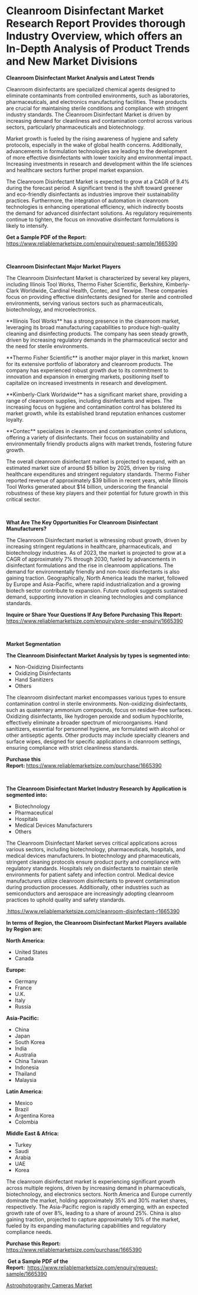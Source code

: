 <p><h1>Cleanroom Disinfectant Market Research Report Provides thorough Industry Overview, which offers an In-Depth Analysis of Product Trends and New Market Divisions</h1></p><p><strong>Cleanroom Disinfectant Market Analysis and Latest Trends</strong></p>
<p><p>Cleanroom disinfectants are specialized chemical agents designed to eliminate contaminants from controlled environments, such as laboratories, pharmaceuticals, and electronics manufacturing facilities. These products are crucial for maintaining sterile conditions and compliance with stringent industry standards. The Cleanroom Disinfectant Market is driven by increasing demand for cleanliness and contamination control across various sectors, particularly pharmaceuticals and biotechnology. </p><p>Market growth is fueled by the rising awareness of hygiene and safety protocols, especially in the wake of global health concerns. Additionally, advancements in formulation technologies are leading to the development of more effective disinfectants with lower toxicity and environmental impact. Increasing investments in research and development within the life sciences and healthcare sectors further propel market expansion.</p><p>The Cleanroom Disinfectant Market is expected to grow at a CAGR of 9.4% during the forecast period. A significant trend is the shift toward greener and eco-friendly disinfectants as industries improve their sustainability practices. Furthermore, the integration of automation in cleanroom technologies is enhancing operational efficiency, which indirectly boosts the demand for advanced disinfectant solutions. As regulatory requirements continue to tighten, the focus on innovative disinfectant formulations is likely to intensify.</p></p>
<p><strong>Get a Sample PDF of the Report:&nbsp;</strong> <a href="https://www.reliablemarketsize.com/enquiry/request-sample/1665390?utm_campaign=2242&utm_medium=2&utm_source=Github&utm_content=ia&utm_term=08022025&utm_id=cleanroom-disinfectant">https://www.reliablemarketsize.com/enquiry/request-sample/1665390</a></p>
<p>&nbsp;</p>
<p><strong>Cleanroom Disinfectant Major Market Players</strong></p>
<p><p>The Cleanroom Disinfectant Market is characterized by several key players, including Illinois Tool Works, Thermo Fisher Scientific, Berkshire, Kimberly-Clark Worldwide, Cardinal Health, Contec, and Texwipe. These companies focus on providing effective disinfectants designed for sterile and controlled environments, serving various sectors such as pharmaceuticals, biotechnology, and microelectronics.</p><p>**Illinois Tool Works** has a strong presence in the cleanroom market, leveraging its broad manufacturing capabilities to produce high-quality cleaning and disinfecting products. The company has seen steady growth, driven by increasing regulatory demands in the pharmaceutical sector and the need for sterile environments.</p><p>**Thermo Fisher Scientific** is another major player in this market, known for its extensive portfolio of laboratory and cleanroom products. The company has experienced robust growth due to its commitment to innovation and expansion in emerging markets, positioning itself to capitalize on increased investments in research and development.</p><p>**Kimberly-Clark Worldwide** has a significant market share, providing a range of cleanroom supplies, including disinfectants and wipes. The increasing focus on hygiene and contamination control has bolstered its market growth, while its established brand reputation enhances customer loyalty.</p><p>**Contec** specializes in cleanroom and contamination control solutions, offering a variety of disinfectants. Their focus on sustainability and environmentally friendly products aligns with market trends, fostering future growth.</p><p>The overall cleanroom disinfectant market is projected to expand, with an estimated market size of around $5 billion by 2025, driven by rising healthcare expenditures and stringent regulatory standards. Thermo Fisher reported revenue of approximately $39 billion in recent years, while Illinois Tool Works generated about $14 billion, underscoring the financial robustness of these key players and their potential for future growth in this critical sector.</p></p>
<p>&nbsp;</p>
<p><strong>What Are The Key Opportunities For Cleanroom Disinfectant Manufacturers?</strong></p>
<p><p>The Cleanroom Disinfectant market is witnessing robust growth, driven by increasing stringent regulations in healthcare, pharmaceuticals, and biotechnology industries. As of 2023, the market is projected to grow at a CAGR of approximately 7% through 2030, fueled by advancements in disinfectant formulations and the rise in cleanroom applications. The demand for environmentally friendly and non-toxic disinfectants is also gaining traction. Geographically, North America leads the market, followed by Europe and Asia-Pacific, where rapid industrialization and a growing biotech sector contribute to expansion. Future outlook suggests sustained demand, supporting innovation in cleaning technologies and compliance standards.</p></p>
<p><strong>Inquire or Share Your Questions If Any Before Purchasing This Report:</strong> <a href="https://www.reliablemarketsize.com/enquiry/pre-order-enquiry/1665390?utm_campaign=2242&utm_medium=2&utm_source=Github&utm_content=ia&utm_term=08022025&utm_id=cleanroom-disinfectant">https://www.reliablemarketsize.com/enquiry/pre-order-enquiry/1665390</a></p>
<p>&nbsp;</p>
<p><strong>Market Segmentation</strong></p>
<p><strong>The Cleanroom Disinfectant Market Analysis by types is segmented into:</strong></p>
<p><ul><li>Non-Oxidizing Disinfectants</li><li>Oxidizing Disinfectants</li><li>Hand Sanitizers</li><li>Others</li></ul></p>
<p><p>The cleanroom disinfectant market encompasses various types to ensure contamination control in sterile environments. Non-oxidizing disinfectants, such as quaternary ammonium compounds, focus on residue-free surfaces. Oxidizing disinfectants, like hydrogen peroxide and sodium hypochlorite, effectively eliminate a broader spectrum of microorganisms. Hand sanitizers, essential for personnel hygiene, are formulated with alcohol or other antiseptic agents. Other products may include specialty cleaners and surface wipes, designed for specific applications in cleanroom settings, ensuring compliance with strict cleanliness standards.</p></p>
<p><strong>Purchase this Report:&nbsp;</strong><a href="https://www.reliablemarketsize.com/purchase/1665390?utm_campaign=2242&utm_medium=2&utm_source=Github&utm_content=ia&utm_term=08022025&utm_id=cleanroom-disinfectant">https://www.reliablemarketsize.com/purchase/1665390</a></p>
<p>&nbsp;</p>
<p><strong>The Cleanroom Disinfectant Market Industry Research by Application is segmented into:</strong></p>
<p><ul><li>Biotechnology</li><li>Pharmaceutical</li><li>Hospitals</li><li>Medical Devices Manufacturers</li><li>Others</li></ul></p>
<p><p>The Cleanroom Disinfectant Market serves critical applications across various sectors, including biotechnology, pharmaceuticals, hospitals, and medical devices manufacturers. In biotechnology and pharmaceuticals, stringent cleaning protocols ensure product purity and compliance with regulatory standards. Hospitals rely on disinfectants to maintain sterile environments for patient safety and infection control. Medical device manufacturers utilize cleanroom disinfectants to prevent contamination during production processes. Additionally, other industries such as semiconductors and aerospace are increasingly adopting cleanroom practices to uphold quality and safety standards.</p></p>
<p><a href="https://www.reliablemarketsize.com/cleanroom-disinfectant-r1665390?utm_campaign=2242&utm_medium=2&utm_source=Github&utm_content=ia&utm_term=08022025&utm_id=cleanroom-disinfectant">&nbsp;https://www.reliablemarketsize.com/cleanroom-disinfectant-r1665390</a></p>
<p><strong>In terms of Region, the Cleanroom Disinfectant Market Players available by Region are:</strong></p>
<p>
    <p> <strong> North America: </strong>
        <ul>
            <li>United States</li>
            <li>Canada</li>
        </ul>
        </p> 
    <p> <strong> Europe: </strong>
        <ul>
            <li>Germany</li>
            <li>France</li>
            <li>U.K.</li>
            <li>Italy</li>
            <li>Russia</li>
        </ul>
        </p> 
    <p> <strong> Asia-Pacific: </strong>
        <ul>
            <li>China</li>
            <li>Japan</li>
            <li>South Korea</li>
            <li>India</li>
            <li>Australia</li>
            <li>China Taiwan</li>
            <li>Indonesia</li>
            <li>Thailand</li>
            <li>Malaysia</li>
        </ul>
        </p> 
    <p> <strong> Latin America: </strong>
        <ul>
            <li>Mexico</li>
            <li>Brazil</li>
            <li>Argentina Korea</li>
            <li>Colombia</li>
        </ul>
        </p> 
    <p> <strong> Middle East & Africa: </strong>
        <ul>
            <li>Turkey</li>
            <li>Saudi</li>
            <li>Arabia</li>
            <li>UAE</li>
            <li>Korea</li>
        </ul>
    </p>
    </p>
<p><p>The cleanroom disinfectant market is experiencing significant growth across multiple regions, driven by increasing demand in pharmaceuticals, biotechnology, and electronics sectors. North America and Europe currently dominate the market, holding approximately 35% and 30% market shares, respectively. The Asia-Pacific region is rapidly emerging, with an expected growth rate of over 8%, leading to a share of around 25%. China is also gaining traction, projected to capture approximately 10% of the market, fueled by its expanding manufacturing capabilities and regulatory compliance needs.</p></p>
<p><strong>Purchase this Report: </strong><a href="https://www.reliablemarketsize.com/purchase/1665390?utm_campaign=2242&utm_medium=2&utm_source=Github&utm_content=ia&utm_term=08022025&utm_id=cleanroom-disinfectant">https://www.reliablemarketsize.com/purchase/1665390</a></p>
<p>&nbsp;<strong>Get a Sample PDF of the Report:&nbsp;&nbsp;</strong><a href="https://www.reliablemarketsize.com/enquiry/request-sample/1665390?utm_campaign=2242&utm_medium=2&utm_source=Github&utm_content=ia&utm_term=08022025&utm_id=cleanroom-disinfectant">https://www.reliablemarketsize.com/enquiry/request-sample/1665390</a></p>
<p><strong></strong></p>
<p><p><a href="https://github.com/suleimannichelle7/Market-Research-Report-List-1/blob/main/astrophotography-cameras-market.md?utm_campaign=2242&utm_medium=2&utm_source=Github&utm_content=ia&utm_term=08022025&utm_id=cleanroom-disinfectant">Astrophotography Cameras Market</a></p></p>